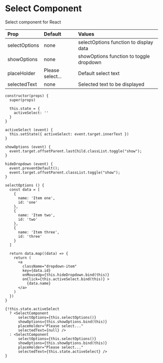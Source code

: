 
# Select Component

Select component for React

| Prop          | Default          | Values                                  |
| :------------ |:---------------- | :-------------------------------------- |
| selectOptions | none             | selectOptions function to display data  |
| showOptions   | none             | showOptions function to toggle dropdown |
| placeHolder   | Please select... | Default select text                     |
| selectedText  | none             | Selected text to be displayed           |

```
constructor(props) {
  super(props)

  this.state = {
    activeSelect: ''
  }
}

activeSelect (event) {
  this.setState({ activeSelect: event.target.innerText })
}

showOptions (event) {
  event.target.offsetParent.lastChild.classList.toggle("show");
}

hideDropdown (event) {
  event.preventDefault();
  event.target.offsetParent.classList.toggle("show");
}

selectOptions () {
  const data = [
    {
      name: 'Item one',
      id: 'one'
    },
    {
      name: 'Item two',
      id: 'two'
    },
    {
      name: 'Item three',
      id: 'three'
    }
  ]

  return data.map((data) => {
    return (
      <a
        className="dropdown-item"
        key={data.id}
        onMouseUp={this.hideDropdown.bind(this)}
        onClick={this.activeSelect.bind(this)} >
          {data.name}
      </a>
    )
  })
}

{!this.state.activeSelect
  ? <SelectComponent
      selectOptions={this.selectOptions()}
      showOptions={this.showOptions.bind(this)}
      placeHolder="Please select..."
      selectedText={null} />
  : <SelectComponent
      selectOptions={this.selectOptions()}
      showOptions={this.showOptions.bind(this)}
      placeHolder="Please select..."
      selectedText={this.state.activeSelect} />
}
```